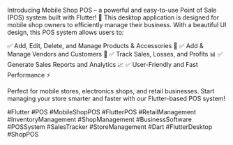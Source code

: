 Introducing Mobile Shop POS – a powerful and easy-to-use Point of Sale (POS) system built with Flutter! 🚀 This desktop application is designed for mobile shop owners to efficiently manage their business. With a beautiful UI design, this POS system allows users to:

✅ Add, Edit, Delete, and Manage Products & Accessories 📱
✅ Add & Manage Vendors and Customers 👥
✅ Track Sales, Losses, and Profits 📊
✅ Generate Sales Reports and Analytics 📈
✅ User-Friendly and Fast Performance ⚡

Perfect for mobile stores, electronics shops, and retail businesses. Start managing your store smarter and faster with our Flutter-based POS system!



#Flutter #POS #MobileShopPOS #FlutterPOS #RetailManagement #InventoryManagement #ShopManagement #BusinessSoftware #POSSystem #SalesTracker #StoreManagement #Dart #FlutterDesktop #ShopPOS
